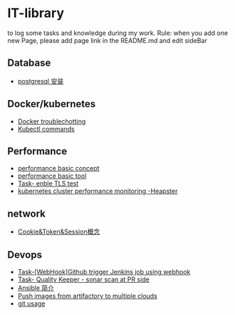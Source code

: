 # IT-library
to log some tasks and knowledge during my work.
Rule: when you add one new Page, please add page link in the README.md and edit sideBar
## Database
* [postgresql 安装](https://github.com/Lixue0523/IT-library/wiki/%5BDatabase%5D-postgresql-%E5%AE%89%E8%A3%85)
## Docker/kubernetes
* [Docker troublechotting](https://github.com/Lixue0523/IT-library/wiki/%5BDocker%5Dcommon-problem)
* [Kubectl commands](https://github.com/Lixue0523/IT-library/wiki/%5BKubectl-commands%5D)
## Performance
* [performance basic concept](https://github.com/Lixue0523/IT-library/wiki/%5BPerformance%5D-Class-1---basic-concept)
* [performance basic tool](https://github.com/Lixue0523/IT-library/wiki/%5BPerformance%5D-Class-1---basic-concept)
* [Task- enble TLS test](https://github.com/Lixue0523/IT-library/wiki/%5BPerformance%5D-practice---TLS-performance-test)
* [kubernetes cluster performance monitoring -Heapster](https://github.com/Lixue0523/IT-library/wiki/%5BPerformance%5DHeapster)
## network
* [Cookie&Token&Session概念](https://github.com/Lixue0523/IT-library/wiki/%5BPerformance%5DHeapster)
## Devops
* [Task-[WebHook]Github trigger Jenkins job using webhook](https://github.com/Lixue0523/IT-library/wiki/%5BWebHook%5DGithub-trigger-Jenkins-job-using-webhook)
* [Task- Quality Keeper - sonar scan at PR side](https://github.com/Lixue0523/IT-library/wiki/%5BSonar-scan-at-PR-side%5D)
* [Ansible 简介](https://github.com/Lixue0523/IT-library/wiki/%5BAnsible%5D-basic-usage)
* [Push images from artifactory to multiple clouds](https://github.com/Lixue0523/IT-library/wiki/%5Bcloud-devops%5Dpush-images-to-multiple-clouds)
* [git usage](https://github.com/Lixue0523/IT-library/wiki/Git-usage)
